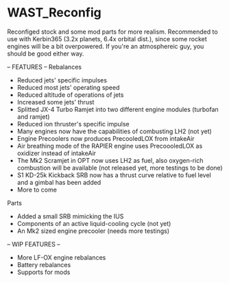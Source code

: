 # WAST_Reconfig

Reconfiged stock and some mod parts for more realism. Recommended to use with Kerbin365 (3.2x planets, 6.4x orbital dist.), since some rocket engines will be a bit overpowered. If you're an atmosphereic guy, you should be good either way.

– FEATURES – 
Rebalances
- Reduced jets' specific impulses
- Reduced most jets' operating speed
- Reduced altitude of operations of jets
- Increased some jets' thrust
- Splitted JX-4 Turbo Ramjet into two different engine modules (turbofan and ramjet)
- Reduced ion thruster's specific impulse
- Many engines now have the capabilities of combusting LH2 (not yet)
- Engine Precoolers now produces PrecooledLOX from intakeAir
- Air breathing mode of the RAPIER engine uses PrecoooledLOX as oxidizer instead of intakeAir
- The Mk2 Scramjet in OPT now uses LH2 as fuel, also oxygen-rich combustion will be available (not released yet, more testings to be done)
- S1 KD-25k Kickback SRB now has a thrust curve relative to fuel level and a gimbal has been added
- More to come

Parts
- Added a small SRB mimicking the IUS
- Components of an active liquid-cooling cycle (not yet)
- An Mk2 sized engine precooler (needs more testings)



– WIP FEATURES – 
- More LF-OX engine rebalances
- Battery rebalances
- Supports for mods

